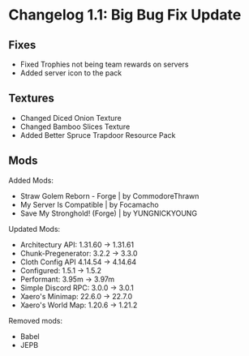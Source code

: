 # Changelog 1.1: Big Bug Fix Update

## Fixes
- Fixed Trophies not being team rewards on servers
- Added server icon to the pack

## Textures
- Changed Diced Onion Texture
- Changed Bamboo Slices Texture
- Added Better Spruce Trapdoor Resource Pack

## Mods
Added Mods:
- Straw Golem Reborn - Forge | by CommodoreThrawn
- My Server Is Compatible | by Focamacho
- Save My Stronghold! (Forge) | by YUNGNICKYOUNG

Updated Mods:
- Architectury API: 1.31.60 -> 1.31.61
- Chunk-Pregenerator: 3.2.2 -> 3.3.0
- Cloth Config API 4.14.54 -> 4.14.64
- Configured: 1.5.1 -> 1.5.2
- Performant: 3.95m -> 3.97m
- Simple Discord RPC: 3.0.0 -> 3.0.1
- Xaero's Minimap: 22.6.0 -> 22.7.0
- Xaero's World Map: 1.20.6 -> 1.21.2

Removed mods:
- Babel
- JEPB
